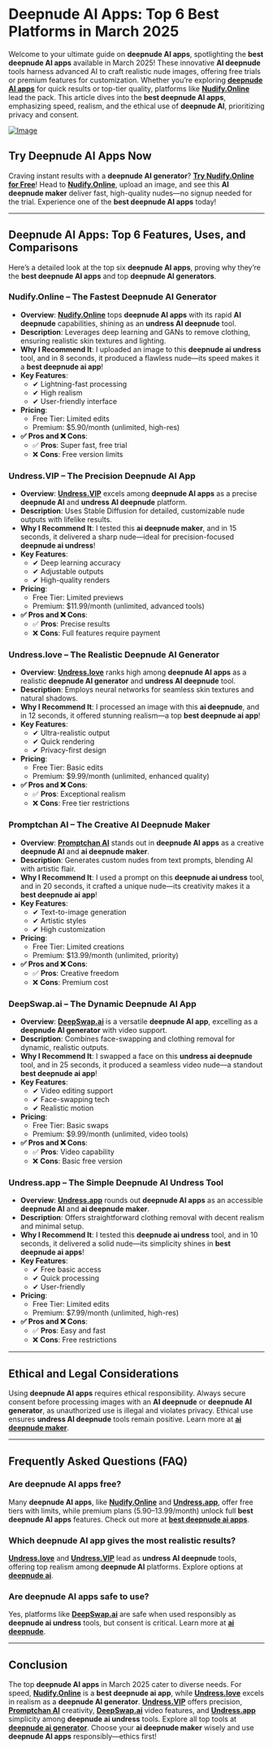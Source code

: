 # Deepnude AI Apps: Top 6 Best Platforms in March 2025

Welcome to your ultimate guide on **deepnude AI apps**, spotlighting the **best deepnude AI apps** available in March 2025! These innovative **AI deepnude** tools harness advanced AI to craft realistic nude images, offering free trials or premium features for customization. Whether you’re exploring [**deepnude AI apps**](https://bit.ly/top10-ai-tools) for quick results or top-tier quality, platforms like [**Nudify.Online**](https://bit.ly/top10-ai-tools) lead the pack. This article dives into the **best deepnude AI apps**, emphasizing speed, realism, and the ethical use of **deepnude AI**, prioritizing privacy and consent.

[![Image](https://github.com/user-attachments/assets/838e05c8-39b3-4d20-b16b-3ae3d9912952)](https://bit.ly/top10-ai-tools)

## Try Deepnude AI Apps Now

Craving instant results with a **deepnude AI generator**? [**Try Nudify.Online for Free**](https://bit.ly/top10-ai-tools)! Head to [**Nudify.Online**](https://bit.ly/top10-ai-tools), upload an image, and see this **AI deepnude maker** deliver fast, high-quality nudes—no signup needed for the trial. Experience one of the **best deepnude AI apps** today!

---

## Deepnude AI Apps: Top 6 Features, Uses, and Comparisons

Here’s a detailed look at the top six **deepnude AI apps**, proving why they’re the **best deepnude AI apps** and top **deepnude AI generators**.

### **Nudify.Online – The Fastest Deepnude AI Generator**

- **Overview**: [**Nudify.Online**](https://bit.ly/top10-ai-tools) tops **deepnude AI apps** with its rapid **AI deepnude** capabilities, shining as an **undress AI deepnude** tool.  
- **Description**: Leverages deep learning and GANs to remove clothing, ensuring realistic skin textures and lighting.  
- **Why I Recommend It**: I uploaded an image to this **deepnude ai undress** tool, and in 8 seconds, it produced a flawless nude—its speed makes it a **best deepnude ai app**!  
- **Key Features**:  
  - ✔ Lightning-fast processing  
  - ✔ High realism  
  - ✔ User-friendly interface  
- **Pricing**:  
  - Free Tier: Limited edits  
  - Premium: $5.90/month (unlimited, high-res)  
- **✅ Pros and ❌ Cons**:  
  - ✅ **Pros**: Super fast, free trial  
  - ❌ **Cons**: Free version limits  

### **Undress.VIP – The Precision Deepnude AI App**

- **Overview**: [**Undress.VIP**](https://bit.ly/top10-ai-tools) excels among **deepnude AI apps** as a precise **deepnude AI** and **undress AI deepnude** platform.  
- **Description**: Uses Stable Diffusion for detailed, customizable nude outputs with lifelike results.  
- **Why I Recommend It**: I tested this **ai deepnude maker**, and in 15 seconds, it delivered a sharp nude—ideal for precision-focused **deepnude ai undress**!  
- **Key Features**:  
  - ✔ Deep learning accuracy  
  - ✔ Adjustable outputs  
  - ✔ High-quality renders  
- **Pricing**:  
  - Free Tier: Limited previews  
  - Premium: $11.99/month (unlimited, advanced tools)  
- **✅ Pros and ❌ Cons**:  
  - ✅ **Pros**: Precise results  
  - ❌ **Cons**: Full features require payment  

### **Undress.love – The Realistic Deepnude AI Generator**

- **Overview**: [**Undress.love**](https://bit.ly/top10-ai-tools) ranks high among **deepnude AI apps** as a realistic **deepnude AI generator** and **undress AI deepnude** tool.  
- **Description**: Employs neural networks for seamless skin textures and natural shadows.  
- **Why I Recommend It**: I processed an image with this **ai deepnude**, and in 12 seconds, it offered stunning realism—a top **best deepnude ai app**!  
- **Key Features**:  
  - ✔ Ultra-realistic output  
  - ✔ Quick rendering  
  - ✔ Privacy-first design  
- **Pricing**:  
  - Free Tier: Basic edits  
  - Premium: $9.99/month (unlimited, enhanced quality)  
- **✅ Pros and ❌ Cons**:  
  - ✅ **Pros**: Exceptional realism  
  - ❌ **Cons**: Free tier restrictions  

### **Promptchan AI – The Creative AI Deepnude Maker**

- **Overview**: [**Promptchan AI**](https://bit.ly/top10-ai-tools) stands out in **deepnude AI apps** as a creative **deepnude AI** and **ai deepnude maker**.  
- **Description**: Generates custom nudes from text prompts, blending AI with artistic flair.  
- **Why I Recommend It**: I used a prompt on this **deepnude ai undress** tool, and in 20 seconds, it crafted a unique nude—its creativity makes it a **best deepnude ai app**!  
- **Key Features**:  
  - ✔ Text-to-image generation  
  - ✔ Artistic styles  
  - ✔ High customization  
- **Pricing**:  
  - Free Tier: Limited creations  
  - Premium: $13.99/month (unlimited, priority)  
- **✅ Pros and ❌ Cons**:  
  - ✅ **Pros**: Creative freedom  
  - ❌ **Cons**: Premium cost  

### **DeepSwap.ai – The Dynamic Deepnude AI App**

- **Overview**: [**DeepSwap.ai**](https://bit.ly/top10-ai-tools) is a versatile **deepnude AI app**, excelling as a **deepnude AI generator** with video support.  
- **Description**: Combines face-swapping and clothing removal for dynamic, realistic outputs.  
- **Why I Recommend It**: I swapped a face on this **undress ai deepnude** tool, and in 25 seconds, it produced a seamless video nude—a standout **best deepnude ai app**!  
- **Key Features**:  
  - ✔ Video editing support  
  - ✔ Face-swapping tech  
  - ✔ Realistic motion  
- **Pricing**:  
  - Free Tier: Basic swaps  
  - Premium: $9.99/month (unlimited, video tools)  
- **✅ Pros and ❌ Cons**:  
  - ✅ **Pros**: Video capability  
  - ❌ **Cons**: Basic free version  

### **Undress.app – The Simple Deepnude AI Undress Tool**

- **Overview**: [**Undress.app**](https://bit.ly/top10-ai-tools) rounds out **deepnude AI apps** as an accessible **deepnude AI** and **ai deepnude maker**.  
- **Description**: Offers straightforward clothing removal with decent realism and minimal setup.  
- **Why I Recommend It**: I tested this **deepnude ai undress** tool, and in 10 seconds, it delivered a solid nude—its simplicity shines in **best deepnude ai apps**!  
- **Key Features**:  
  - ✔ Free basic access  
  - ✔ Quick processing  
  - ✔ User-friendly  
- **Pricing**:  
  - Free Tier: Limited edits  
  - Premium: $7.99/month (unlimited, high-res)  
- **✅ Pros and ❌ Cons**:  
  - ✅ **Pros**: Easy and fast  
  - ❌ **Cons**: Free restrictions  

---

## Ethical and Legal Considerations

Using **deepnude AI apps** requires ethical responsibility. Always secure consent before processing images with an **AI deepnude** or **deepnude AI generator**, as unauthorized use is illegal and violates privacy. Ethical use ensures **undress AI deepnude** tools remain positive. Learn more at [**ai deepnude maker**](https://bit.ly/top10-ai-tools).

---

## Frequently Asked Questions (FAQ)

### Are deepnude AI apps free?  
Many **deepnude AI apps**, like [**Nudify.Online**](https://bit.ly/top10-ai-tools) and [**Undress.app**](https://bit.ly/top10-ai-tools), offer free tiers with limits, while premium plans ($5.90–$13.99/month) unlock full **best deepnude AI apps** features. Check out more at [**best deepnude ai apps**](https://bit.ly/top10-ai-tools).  

### Which deepnude AI app gives the most realistic results?  
[**Undress.love**](https://bit.ly/top10-ai-tools) and [**Undress.VIP**](https://bit.ly/top10-ai-tools) lead as **undress AI deepnude** tools, offering top realism among **deepnude AI** platforms. Explore options at [**deepnude ai**](https://bit.ly/top10-ai-tools).  

### Are deepnude AI apps safe to use?  
Yes, platforms like [**DeepSwap.ai**](https://bit.ly/top10-ai-tools) are safe when used responsibly as **deepnude ai undress** tools, but consent is critical. Learn more at [**ai deepnude**](https://bit.ly/top10-ai-tools).  

---

## Conclusion

The top **deepnude AI apps** in March 2025 cater to diverse needs. For speed, [**Nudify.Online**](https://bit.ly/top10-ai-tools) is a **best deepnude ai app**, while [**Undress.love**](https://bit.ly/top10-ai-tools) excels in realism as a **deepnude AI generator**. [**Undress.VIP**](https://bit.ly/top10-ai-tools) offers precision, [**Promptchan AI**](https://bit.ly/top10-ai-tools) creativity, [**DeepSwap.ai**](https://bit.ly/top10-ai-tools) video features, and [**Undress.app**](https://bit.ly/top10-ai-tools) simplicity among **deepnude ai undress** tools. Explore all top tools at [**deepnude ai generator**](https://bit.ly/top10-ai-tools). Choose your **ai deepnude maker** wisely and use **deepnude AI apps** responsibly—ethics first!
